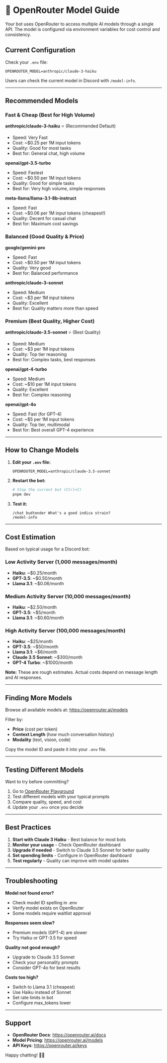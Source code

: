 # 🤖 OpenRouter Model Guide

Your bot uses OpenRouter to access multiple AI models through a single API. The model is configured via environment variables for cost control and consistency.

## Current Configuration

Check your `.env` file:
```env
OPENROUTER_MODEL=anthropic/claude-3-haiku
```

Users can check the current model in Discord with `/model-info`.

---

## Recommended Models

### Fast & Cheap (Best for High Volume)

**anthropic/claude-3-haiku** ⭐ (Recommended Default)
- Speed: Very Fast
- Cost: ~$0.25 per 1M input tokens
- Quality: Good for most tasks
- Best for: General chat, high volume

**openai/gpt-3.5-turbo**
- Speed: Fastest
- Cost: ~$0.50 per 1M input tokens  
- Quality: Good for simple tasks
- Best for: Very high volume, simple responses

**meta-llama/llama-3.1-8b-instruct**
- Speed: Fast
- Cost: ~$0.06 per 1M input tokens (cheapest!)
- Quality: Decent for casual chat
- Best for: Maximum cost savings

### Balanced (Good Quality & Price)

**google/gemini-pro**
- Speed: Fast
- Cost: ~$0.50 per 1M input tokens
- Quality: Very good
- Best for: Balanced performance

**anthropic/claude-3-sonnet**
- Speed: Medium
- Cost: ~$3 per 1M input tokens
- Quality: Excellent
- Best for: Quality matters more than speed

### Premium (Best Quality, Higher Cost)

**anthropic/claude-3.5-sonnet** ⭐ (Best Quality)
- Speed: Medium
- Cost: ~$3 per 1M input tokens
- Quality: Top tier reasoning
- Best for: Complex tasks, best responses

**openai/gpt-4-turbo**
- Speed: Medium
- Cost: ~$10 per 1M input tokens
- Quality: Excellent
- Best for: Complex reasoning

**openai/gpt-4o**
- Speed: Fast (for GPT-4)
- Cost: ~$5 per 1M input tokens
- Quality: Top tier, multimodal
- Best for: Best overall GPT-4 experience

---

## How to Change Models

1. **Edit your `.env` file:**
   ```env
   OPENROUTER_MODEL=anthropic/claude-3.5-sonnet
   ```

2. **Restart the bot:**
   ```bash
   # Stop the current bot (Ctrl+C)
   pnpm dev
   ```

3. **Test it:**
   ```
   /chat budtender What's a good indica strain?
   /model-info
   ```

---

## Cost Estimation

Based on typical usage for a Discord bot:

### Low Activity Server (1,000 messages/month)
- **Haiku**: ~$0.25/month
- **GPT-3.5**: ~$0.50/month
- **Llama 3.1**: ~$0.06/month

### Medium Activity Server (10,000 messages/month)
- **Haiku**: ~$2.50/month
- **GPT-3.5**: ~$5/month
- **Llama 3.1**: ~$0.60/month

### High Activity Server (100,000 messages/month)
- **Haiku**: ~$25/month
- **GPT-3.5**: ~$50/month
- **Llama 3.1**: ~$6/month
- **Claude 3.5 Sonnet**: ~$300/month
- **GPT-4 Turbo**: ~$1000/month

**Note:** These are rough estimates. Actual costs depend on message length and AI responses.

---

## Finding More Models

Browse all available models at: https://openrouter.ai/models

Filter by:
- **Price** (cost per token)
- **Context Length** (how much conversation history)
- **Modality** (text, vision, code)

Copy the model ID and paste it into your `.env` file.

---

## Testing Different Models

Want to try before committing?

1. Go to [OpenRouter Playground](https://openrouter.ai/playground)
2. Test different models with your typical prompts
3. Compare quality, speed, and cost
4. Update your `.env` once you decide

---

## Best Practices

1. **Start with Claude 3 Haiku** - Best balance for most bots
2. **Monitor your usage** - Check OpenRouter dashboard
3. **Upgrade if needed** - Switch to Claude 3.5 Sonnet for better quality
4. **Set spending limits** - Configure in OpenRouter dashboard
5. **Test regularly** - Quality can improve with model updates

---

## Troubleshooting

**Model not found error?**
- Check model ID spelling in .env
- Verify model exists on OpenRouter
- Some models require waitlist approval

**Responses seem slow?**
- Premium models (GPT-4) are slower
- Try Haiku or GPT-3.5 for speed

**Quality not good enough?**
- Upgrade to Claude 3.5 Sonnet
- Check your personality prompts
- Consider GPT-4o for best results

**Costs too high?**
- Switch to Llama 3.1 (cheapest)
- Use Haiku instead of Sonnet
- Set rate limits in bot
- Configure max_tokens lower

---

## Support

- **OpenRouter Docs**: https://openrouter.ai/docs
- **Model Pricing**: https://openrouter.ai/models
- **API Keys**: https://openrouter.ai/keys

Happy chatting! 🤖💬
